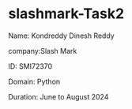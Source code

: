 # slashmark-Task2

Name: Kondreddy Dinesh Reddy

company:Slash Mark

ID: SMI72370

Domain: Python

Duration: June to August 2024

